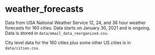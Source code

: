 # weather_forecasts

Data from USA National Weather Service 12, 24, and 36 hour weather forecasts for 160 cities. Data starts on January 30, 2021 and is ongoing. Data is stored in `data/email_data_reorganized.csv`.

City level data for the 160 cities plus some other US cities is in `data/cities.csv`.

